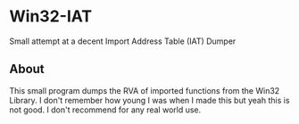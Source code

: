 # Win32-IAT
Small attempt at a decent Import Address Table (IAT) Dumper

## About 
This small program dumps the RVA of imported functions from the Win32 Library. I don't remember how young I was when I made this but yeah this is not good. I don't recommend for any real world use. 

